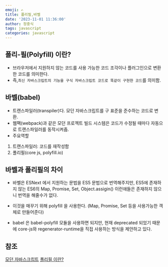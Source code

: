 ```yaml
---
emoji: ✍
title: 폴리필,바벨
date: '2023-11-01 11:36:00'
author: 정중식
tags: javascript
categories: javascript
---
```


## 폴리-필(Polyfill) 이란?

- 브라우저에서 지원하지 않는 코드를 사용 가능한 코드 조각이나 플러그인으로 변환한 코드를 의미한다.
- 즉,`최신 자바스크립트의 기능을 구식 자바스크립트 코드로 똑같이 구현한 코드`를 의미함.

## 바벨(babel)

- 트랜스파일러(transpiler)다. 모던 자바스크립트를 구 표준을 준수하는 코드로 변환.
- 웹팩(webpack)과 같은 모던 프로젝트 빌드 시스템은 코드가 수정될 때마다 자동으로 트랜스파일러를 동작시켜줌.
- 주요역할

1. 트랜스파일러: 코드를 재작성함
2. 폴리필(core js, polyfill.io)

## 바벨과 폴리필의 차이

- 바벨은 ESNext 에서 지원하는 문법을 ES5 문법으로 번역해주지만, ES5에 존재하지 않는 ES6의 Map, Promise, Set, Object.assigin() 이런애들은 존재하지 않으니 번역을 해줄수가 없다.

- 이것을 매꾸기 위해 polyfill 을 사용한다. (Map, Promise, Set 등을 사용가능한 객체로 만들어준다)

- babel 은 babel-polyfill 모듈을 사용하면 되지만, 현재 deprecated 되었기 때문에 core-js와 regenerator-runtime을 직접 사용하는 방식을 제안하고 있다.

## 참조

[모던 자바스크립트](https://ko.javascript.info/polyfills)
[폴리필 이란?](https://velog.io/@katanazero86/polyfill%ED%8F%B4%EB%A6%AC%ED%95%84-%EC%9D%B4%EB%9E%80)

```toc

```
